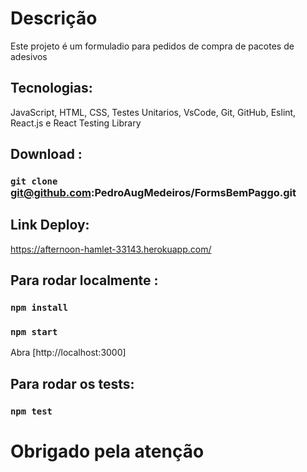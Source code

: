 # Descrição

Este projeto é um formuladio para pedidos de compra de pacotes de adesivos

## Tecnologias:

 JavaScript, HTML, CSS, Testes Unitarios, VsCode, Git, GitHub, Eslint, React.js e React Testing Library

## Download :

### `git clone` git@github.com:PedroAugMedeiros/FormsBemPaggo.git

## Link Deploy:
https://afternoon-hamlet-33143.herokuapp.com/

## Para rodar localmente :

### `npm install`
### `npm start`

Abra [http://localhost:3000]

## Para rodar os tests:

### `npm test`



# Obrigado pela atenção

